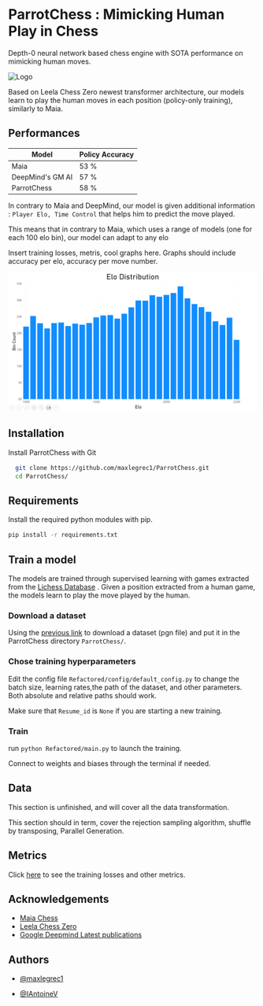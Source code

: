 
# ParrotChess : Mimicking Human Play in Chess

Depth-0 neural network based chess engine with SOTA performance on mimicking human moves.




![Logo](https://media1.tenor.com/m/Yb0fYsfyksQAAAAd/chesscom-chess.gif)


Based on Leela Chess Zero newest transformer architecture, our models learn to play the human moves in each position (policy-only training), similarly to Maia.


## Performances 

| Model             | Policy Accuracy |
| ---               | ---             |
| Maia              | 53 %            |
| DeepMind's GM AI  | 57 %            |
| ParrotChess       | 58 %            |


In contrary to Maia and DeepMind, our model is given additional information : ```Player Elo, Time Control``` that helps him to predict the move played.

This means that in contrary to Maia, which uses a range of models (one for each 100 elo bin), our model can adapt to any elo


Insert training losses, metris, cool graphs here.
Graphs should include accuracy per elo, accuracy per move number.

![Elo Distribution](/Elo_distribution.png)

## Installation

Install ParrotChess with Git

```bash
  git clone https://github.com/maxlegrec1/ParrotChess.git
  cd ParrotChess/
```


    
## Requirements

Install the required python modules with pip.

```bash
pip install -r requirements.txt
```
    
## Train a model

The models are trained through supervised learning with games extracted from the [Lichess Database](https://database.lichess.org/) . Given a position extracted from a human game, the models learn to play the move played by the human.

### Download a dataset 

Using the [previous link](https://database.lichess.org/) to download a dataset (pgn file) and put it in the ParrotChess directory ```ParrotChess/```.

### Chose training hyperparameters

Edit the config file ```Refactored/config/default_config.py``` 
 to change the batch size, learning rates,the path of the dataset, and other parameters. Both absolute and relative paths should work.


Make sure that ```Resume_id``` is ```None``` if you are starting a new training.


### Train

run ```python Refactored/main.py``` to launch the training.

Connect to weights and biases through the terminal if needed.


## Data

This section is unfinished, and will cover all the data transformation.

This section should in term, cover the rejection sampling algorithm, shuffle by transposing, Parallel Generation.
## Metrics

Click [here](https://wandb.ai/maxlegrec/owt) to see the training losses and other metrics.
## Acknowledgements

 - [Maia Chess](https://maiachess.com/)
 - [Leela Chess Zero](https://lczero.org/)
 - [Google Deepmind Latest publications](https://arxiv.org/abs/2402.04494)


## Authors

- [@maxlegrec1](https://www.github.com/maxlegrec1)

- [@IAntoineV](https://www.github.com/IAntoineV)


